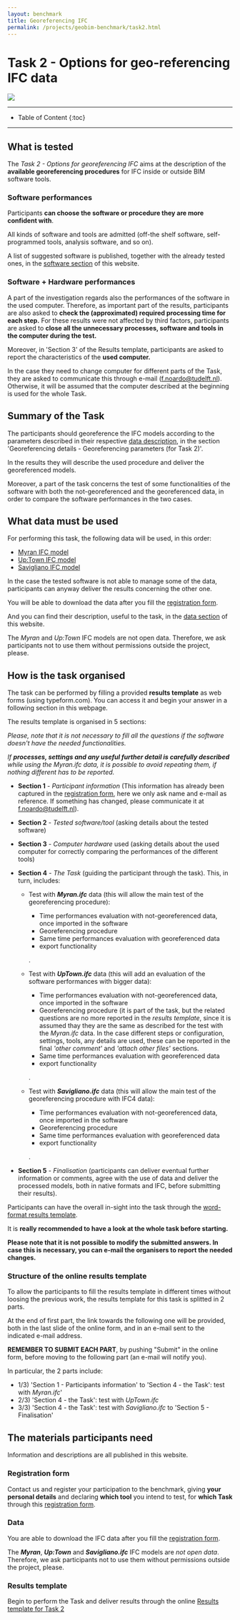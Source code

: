 ```yaml
---
layout: benchmark
title: Georeferencing IFC
permalink: /projects/geobim-benchmark/task2.html
---
```




<h1>Task 2 - Options for <strong>geo-referencing IFC</strong> data</h1>


<div class="row">
  <div class="col-sm-12 col-xs-12"><img class="img-responsive" src="{{ "/projects/geobim-benchmark/img/logoTask2.gif" }}" style="max-height: 300px"></div>
</div>


- - -

* Table of Content
{:toc}

- - -

## What is tested

The *Task 2 - Options for georeferencing IFC* aims at the description of the **available georeferencing procedures** for IFC inside or outside BIM software tools.

### Software performances
Participants **can choose the software or procedure they are more confident with**.

All kinds of software and tools are admitted (off-the shelf software, self-programmed tools, analysis software, and so on).

A list of suggested software is published, together with the already tested ones, in the [software section](https://3d.bk.tudelft.nl/projects/geobim-benchmark/software.html) of this website.

### Software + Hardware performances
A part of the investigation regards also the performances of the software in the used computer. Therefore, as important part of the results, participants are also asked to **check the (approximated) required processing time for each step.**
For these results were not affected by third factors, participants are asked to **close all the unnecessary processes, software and tools in the computer during the test.**

Moreover, in 'Section 3' of the Results template, participants are asked to report the characteristics of the **used computer.**

In the case they need to change computer for different parts of the Task, they are asked to communicate this through e-mail (f.noardo@tudelft.nl). Otherwise, it will be assumed that the computer described at the beginning is used for the whole Task.


## Summary of the Task
The participants should georeference the IFC models according to the parameters described in their respective [data description](https://3d.bk.tudelft.nl/projects/geobim-benchmark/data.html), in the section 'Georeferencing details - Georeferencing parameters (for Task 2)'.

In the results they will describe the used procedure and deliver the georeferenced models.

Moreover, a part of the task concerns the test of some functionalities of the software with both the not-georeferenced and the georeferenced data, in order to compare the software performances in the two cases.

## What data must be used

For performing this task, the following data will be used, in this order:

* [Myran IFC model](https://3d.bk.tudelft.nl/projects/geobim-benchmark/ifcmyran.html)
* [Up:Town IFC model](https://3d.bk.tudelft.nl/projects/geobim-benchmark/uptown.html)
* [Savigliano IFC model](https://3d.bk.tudelft.nl/projects/geobim-benchmark/savigliano.html)

In the case the tested software is not able to manage some of the data, participants can anyway deliver the results concerning the other one.

You will be able to download the data after you fill the [registration form](https://francescanoardo.typeform.com/to/IbdpZD).

And you can find their description, useful to the task, in the [data section](https://3d.bk.tudelft.nl/projects/geobim-benchmark/data.html) of this website.

The *Myran* and *Up:Town* IFC models are not open data. Therefore, we ask participants not to use them without permissions outside the project, please.


## How is the task organised <!--and how long does it take to perform the task -->
<!--
**The task will require, approximately, <mark>TIME</mark>, to be performed and deliver the required results.** -->

The task can be performed by filling a provided **results template** as web forms (using typeform.com). You can access it and begin your answer in a following section in this webpage.

The results template is organised in 5 sections:

*Please, note that it is not necessary to fill all the questions if the software doesn't have the needed functionalities.*

  *If **processes, settings and any useful further detail is carefully described** while using the Myran.ifc data, it is possible to avoid repeating them, if nothing different has to be reported.*

* **Section 1** - *Participant information* (This information has already been captured in the [registration form](https://francescanoardo.typeform.com/to/IbdpZD), here we only ask name and e-mail as reference. If something has changed, please communicate it at f.noardo@tudelft.nl).

* **Section 2** - *Tested software/tool* (asking details about the tested software)

* **Section 3** - *Computer hardware* used (asking details about the used computer for correctly comparing the performances of the different tools)

* **Section 4** - *The Task* (guiding the participant through the task). This, in turn, includes:

  * Test with ***Myran.ifc*** data (this will allow the main test of the georeferencing procedure):

    * Time performances evaluation with not-georeferenced data, once imported in the software
	* Georeferencing procedure
	* Same time performances evaluation with georeferenced data
	* export functionality
	
	.	
  * Test with ***UpTown.ifc*** data (this will add an evaluation of the software performances with bigger data):
    
    * Time performances evaluation with not-georeferenced data, once imported in the software
	* Georeferencing procedure (it is part of the task, but the related questions are no more reported in the *results template*, since it is assumed thay they are the same as described for the test with the *Myran.ifc* data. In the case different steps or configuration, settings, tools, any details are used, these can be reported in the final *'other comment'* and *'attach other files'* sections. 
	* Same time performances evaluation with georeferenced data
	* export functionality
	
	.
  * Test with ***Savigliano.ifc*** data (this will allow the main test of the georeferencing procedure with IFC4 data):

    * Time performances evaluation with not-georeferenced data, once imported in the software
	* Georeferencing procedure
	* Same time performances evaluation with georeferenced data
	* export functionality
	
	.	
* **Section 5** - *Finalisation* (participants can deliver eventual further information or comments, agree with the use of data and deliver the processed models, both in native formats and IFC, before submitting their results).

Participants can have the overall in-sight into the task through the [word-format results template](https://www.dropbox.com/s/6smxwmrbxwu465o/Task%202%20%E2%80%93%20georeferencing%20IFC.docx?dl=0).

It is **really recommended to have a look at the whole task before starting.**

**Please note that it is not possible to modify the submitted answers. In case this is necessary, you can e-mail the organisers to report the needed changes.** 

### Structure of the online results template

To allow the participants to fill the results template in different times without loosing the previous work, the results template for this task is splitted in 2 parts.

At the end of first part, the link towards the following one will be provided, both in the last slide of the online form, and in an e-mail sent to the indicated e-mail address.

**REMEMBER TO SUBMIT EACH PART**, by pushing "Submit" in the online form, before moving to the following part (an e-mail will notify you).

In particular, the 2 parts include:

* 1/3) 'Section 1 - Participants information' to 'Section 4 - the Task': test with *Myran.ifc*'
* 2/3) 'Section 4 - the Task': test with *UpTown.ifc*
* 3/3) 'Section 4 - the Task': test with *Savigliano.ifc* to 'Section 5 - Finalisation'


## The materials participants need
Information and descriptions are all published in this website.

### Registration form
Contact us and register your participation to the benchmark, giving **your personal details** and declaring **which tool** you intend to test, for **which Task** through this [registration form](https://francescanoardo.typeform.com/to/IbdpZD).

### Data
You are able to download the IFC data after you fill the [registration form](https://francescanoardo.typeform.com/to/IbdpZD).

The ***Myran***, ***Up:Town*** and ***Savigliano.ifc*** IFC models are *not open data*. Therefore, we ask participants not to use them without permissions outside the project, please.

### Results template
Begin to perform the Task and deliver results through the online [Results template for Task 2](https://francescanoardo.typeform.com/to/UhfL7P)

<div class="typeform-widget" data-url="https://francescanoardo.typeform.com/to/UhfL7P" style="width: 100%; height: 500px;"></div> <script> (function() { var qs,js,q,s,d=document, gi=d.getElementById, ce=d.createElement, gt=d.getElementsByTagName, id="typef_orm", b="https://embed.typeform.com/"; if(!gi.call(d,id)) { js=ce.call(d,"script"); js.id=id; js.src=b+"embed.js"; q=gt.call(d,"script")[0]; q.parentNode.insertBefore(js,q) } })() </script> <div style="font-family: Sans-Serif;font-size: 12px;color: #999;opacity: 0.5; padding-top: 5px;"> powered by <a href="https://admin.typeform.com/signup?utm_campaign=UhfL7P&utm_source=typeform.com-13384974-Pro&utm_medium=typeform&utm_content=typeform-embedded-poweredbytypeform&utm_term=EN" style="color: #999" target="_blank">Typeform</a> </div>

 
 [word-format results template](https://www.dropbox.com/s/6smxwmrbxwu465o/Task%202%20%E2%80%93%20georeferencing%20IFC.docx?dl=0).
## Deliverables for Task 2

**REMEMBER TO DELIVER**, through the last online form:

1. All the georeferenced files (3) in the project or **native format** employed by the tested software (if the software allows to save in its native format);

2. All the exported **georeferenced IFC models** (3) (if the software has export functionality);

3. The answered **results template for task 2** by submitting the filled online form (the word version of the template, completed with the open answers, descriptions and screenshots could also be attached, if necessary)

In the case that some materials were not correctly delivered or some of your answers are not clear, you could be contacted by organisers for integrating your results or giving more explanations.

